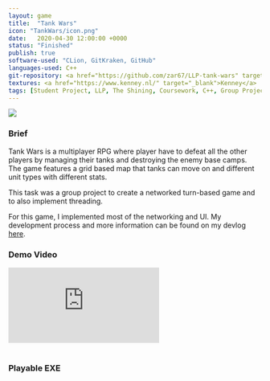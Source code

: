 ```yaml
---
layout: game
title:  "Tank Wars"
icon: "TankWars/icon.png"
date:   2020-04-30 12:00:00 +0000
status: "Finished"
publish: true
software-used: "CLion, GitKraken, GitHub"
languages-used: C++
git-repository: <a href="https://github.com/zar67/LLP-tank-wars" target="_blank">GitHub</a>
textures: <a href="https://www.kenney.nl/" target="_blank">Kenney</a>
tags: [Student Project, LLP, The Shining, Coursework, C++, Group Project]
---
```


<img src="{{ site.baseurl }}/assets/TankWars/game_screenshot.png"/>

<h3>Brief</h3>

Tank Wars is a multiplayer RPG where player have to defeat all the other players by managing their tanks and destroying the enemy base camps. The game features a grid based map that tanks can move on and different unit types with different stats.

This task was a group project to create a networked turn-based game and to also implement threading.

For this game, I implemented most of the networking and UI. My development process and more information can be found on my devlog <a href="https://zar67.github.io/Portfolio/blog.html#Tank%20Wars%20Devlog">here</a>.

<h3>Demo Video</h3>
<div class="iframe-container">
<iframe src="https://www.youtube.com/embed/zkCfj4FR3hE" frameborder="0" allowfullscreen></iframe>
</div>

<br>
<h3>Playable EXE</h3>
<a class="page-link" target="_blank" href="{{site.baseurl}}/assets/TankWars/TankWars.zip"><i class="fas fa-file-archive fa-3x nav-image"></i></a>
